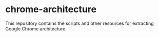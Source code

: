 # chrome-architecture

This repository contains the scripts and other resources for extracting Google Chrome architecture.
